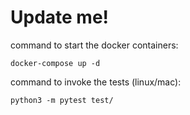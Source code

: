 # Update me!


command to start the docker containers:

`docker-compose up -d`

command to invoke the tests (linux/mac):

`python3 -m pytest test/`
